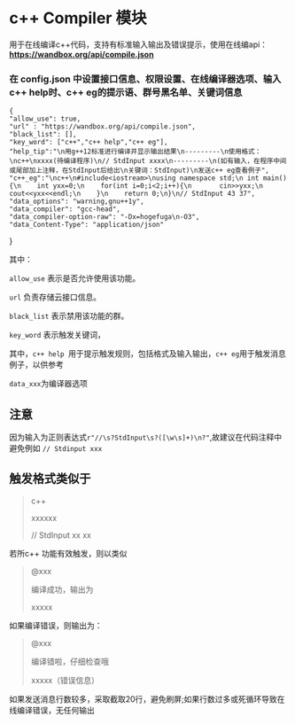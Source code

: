 # c++ Compiler 模块
用于在线编译c++代码，支持有标准输入输出及错误提示，使用在线编api：**https://wandbox.org/api/compile.json**

### 在 config.json 中设置接口信息、权限设置、在线编译器选项、输入 c++ help时、c++ eg的提示语、群号黑名单、关键词信息

    {
    "allow_use": true,
    "url" : "https://wandbox.org/api/compile.json",
    "black_list": [],
    "key_word": ["c++","c++ help","c++ eg"],
    "help_tip":"\n用g++12标准进行编译并显示输出结果\n---------\n使用格式：\nc++\nxxxx(待编译程序)\n// StdInput xxxx\n---------\n(如有输入，在程序中间或尾部加上注释，在StdInput后给出\n关键词：StdInput)\n发送c++ eg查看例子",
    "c++_eg":"\nc++\n#include<iostream>\nusing namespace std;\n int main(){\n    int yxx=0;\n    for(int i=0;i<2;i++){\n       cin>>yxx;\n        cout<<yxx<<endl;\n    }\n    return 0;\n}\n// StdInput 43 37",
    "data_options": "warning,gnu++1y",
    "data_compiler": "gcc-head",
    "data_compiler-option-raw": "-Dx=hogefuga\n-O3",
    "data_Content-Type": "application/json"
}

其中：

`allow_use` 表示是否允许使用该功能。

`url` 负责存储云接口信息。

`black_list` 表示禁用该功能的群。

`key_word` 表示触发关键词，

其中，`c++ help `用于提示触发规则，包括格式及输入输出，`c++ eg`用于触发消息例子，以供参考

`data_xxx`为编译器选项

## 注意
因为输入为正则表达式`r"//\s?StdInput\s?([\w\s]+)\n?"`,故建议在代码注释中避免例如 `// Stdinput xxx`

## 触发格式类似于
>c++
>
>xxxxxx 
>
>// StdInput xx xx

若所c++ 功能有效触发，则以类似

>@xxx
>
>编译成功，输出为
>
>xxxxx

如果编译错误，则输出为：

>@xxx
>
>编译错啦，仔细检查哦
>
>xxxxx（错误信息）

如果发送消息行数较多，采取截取20行，避免刷屏;如果行数过多或死循环导致在线编译错误，无任何输出
